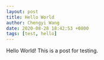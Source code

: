 ```yaml
---
layout: post
title: Hello World
author: Chengyi Wang
date: 2020-08-28 18:42:53 +0800
tags: [test, hello]
---
```


Hello World! This is a post for testing.
